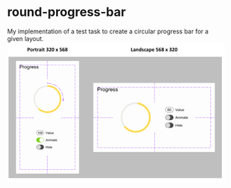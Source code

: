 # round-progress-bar

My implementation of a test task to create a circular progress bar for a given layout.
![alt text](https://github.com/siandreev/round-progress-bar/blob/master/source.png?raw=true)
